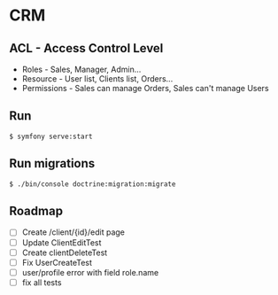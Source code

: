 # CRM

## ACL - Access Control Level

- Roles - Sales, Manager, Admin...
- Resource - User list, Clients list, Orders...
- Permissions - Sales can manage Orders, Sales can't manage Users

## Run

```
$ symfony serve:start
```

## Run migrations

```
$ ./bin/console doctrine:migration:migrate
```

## Roadmap
  
 - [ ] Create /client/{id}/edit page
 - [ ] Update ClientEditTest
 - [ ] Create clientDeleteTest
 - [ ] Fix UserCreateTest
 - [ ] user/profile error with field role.name
 - [ ] fix all tests